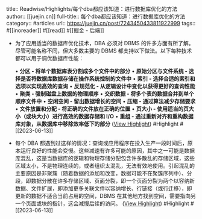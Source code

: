 title:: Readwise/Highlights/每个dba都应该知道：进行数据库优化的方法
author:: [[juejin.cn]]
full-title:: 每个dba都应该知道：进行数据库优化的方法
category:: #articles
url:: https://juejin.cn/post/7243450433811922999
tags:: #[[inoreader]] #[[read]] #[[掘金 - 后端]]

- 为了应用适当的数据库优化技术，DBA 必须对 DBMS 的许多方面有所了解。尽管可能名称不同，但大多数主要的 DBMS 都支持以下做法。以下每种技术都可以用于调优数据库性能：
  
  •   **分区 - 将单个数据库表分割成多个文件中的部分**
  •   **原始分区与文件系统 - 选择是否将数据库数据存储在操作系统控制的文件中**
  •   **索引 - 选择合适的索引和选项以实现高效的查询**
  •   **反规范化 - 从逻辑设计中变化以获得更好的查询性能**
  •   **聚类 - 强制磁盘上数据的物理顺序**
  •   **交织数据 - 将多个表的数据合并到单个顺序文件中**
  •   **空闲空间 - 留出数据增长的空间**
  •   **压缩 - 通过算法减少存储要求**
  •   **文件放置和分配 - 将正确的文件放在正确的位置**
  •   **页大小 - 使用适当的页大小（或块大小）进行高效的数据存储和 I/O**
  •   **重组 - 通过重新对齐和重构数据库对象，从数据库中移除效率低下的部分** ([View Highlight](https://read.readwise.io/read/01h2snt1tps1c4q4qc9bmg3bm9)) #Highlight #[[2023-06-13]]
- 每个 DBA 都遇到过这样的情况：查询或应用程序在投入生产一段时间后，原本运行良好的性能会变慢。这些减速有许多可能的原因，其中之一可能是数据库混乱，这是当数据库的逻辑和物理存储分配包含许多散乱的存储区域，这些区域太小，不是物理连续的，或者组织太混乱，无法有效地使用。引起混乱的主要原因是非聚簇（随着数据的添加和改变，数据可能不在聚簇序列中）、分段，即数据分散在许多存储区域、页面分裂，即一个页面分裂为两个以容纳新数据、文件扩展，即添加更多关联文件以容纳增长、行链接（或行迁移），即更新的数据不适合当前占用的空间，DBMS 在其他地方找到空间，需要指向另一个页面或块的指针，这会减慢后续的访问。 ([View Highlight](https://read.readwise.io/read/01h2sntw4kj3g4353caqmeenc4)) #Highlight #[[2023-06-13]]